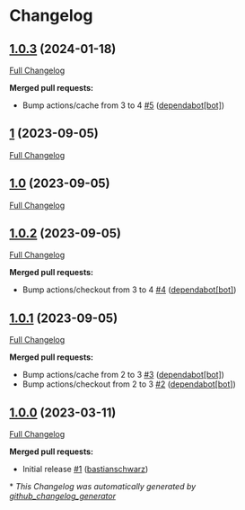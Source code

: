 # Changelog

## [1.0.3](https://github.com/codenamephp/workflows.php/tree/1.0.3) (2024-01-18)

[Full Changelog](https://github.com/codenamephp/workflows.php/compare/1...1.0.3)

**Merged pull requests:**

- Bump actions/cache from 3 to 4 [\#5](https://github.com/codenamephp/workflows.php/pull/5) ([dependabot[bot]](https://github.com/apps/dependabot))

## [1](https://github.com/codenamephp/workflows.php/tree/1) (2023-09-05)

[Full Changelog](https://github.com/codenamephp/workflows.php/compare/1.0...1)

## [1.0](https://github.com/codenamephp/workflows.php/tree/1.0) (2023-09-05)

[Full Changelog](https://github.com/codenamephp/workflows.php/compare/1.0.2...1.0)

## [1.0.2](https://github.com/codenamephp/workflows.php/tree/1.0.2) (2023-09-05)

[Full Changelog](https://github.com/codenamephp/workflows.php/compare/1.0.1...1.0.2)

**Merged pull requests:**

- Bump actions/checkout from 3 to 4 [\#4](https://github.com/codenamephp/workflows.php/pull/4) ([dependabot[bot]](https://github.com/apps/dependabot))

## [1.0.1](https://github.com/codenamephp/workflows.php/tree/1.0.1) (2023-09-05)

[Full Changelog](https://github.com/codenamephp/workflows.php/compare/1.0.0...1.0.1)

**Merged pull requests:**

- Bump actions/cache from 2 to 3 [\#3](https://github.com/codenamephp/workflows.php/pull/3) ([dependabot[bot]](https://github.com/apps/dependabot))
- Bump actions/checkout from 2 to 3 [\#2](https://github.com/codenamephp/workflows.php/pull/2) ([dependabot[bot]](https://github.com/apps/dependabot))

## [1.0.0](https://github.com/codenamephp/workflows.php/tree/1.0.0) (2023-03-11)

[Full Changelog](https://github.com/codenamephp/workflows.php/compare/33e270a58fbce476ae333c525ddb23ec024653e4...1.0.0)

**Merged pull requests:**

- Initial release [\#1](https://github.com/codenamephp/workflows.php/pull/1) ([bastianschwarz](https://github.com/bastianschwarz))



\* *This Changelog was automatically generated by [github_changelog_generator](https://github.com/github-changelog-generator/github-changelog-generator)*
